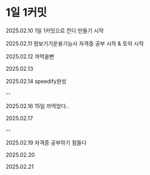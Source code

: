 # 1일 1커밋
2025.02.10 1일 1커밋으로 잔디 만들기 시작

2025.02.11 정보기기운용기능사 자격증 공부 시작 & 토익 시작

2025.02.12 까먹을뻔

2025.02.13 

2025.02.14 speedify완성

--

2025.02.16 15일 까먹었다..

2025.02.17

--

2025.02.19 자격증 공부하기 힘들다

2025.02.20

2025.02.21
